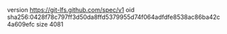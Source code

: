 version https://git-lfs.github.com/spec/v1
oid sha256:0428f78c797ff3d50da8ffd5379955d74f064adfdfe8538ac86ba42c4a609efc
size 4081
